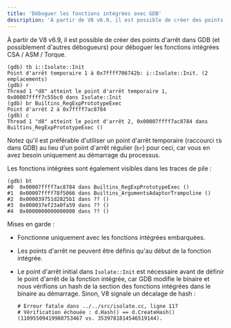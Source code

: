 ```yaml
---
title: 'Déboguer les fonctions intégrées avec GDB'
description: 'À partir de V8 v6.9, il est possible de créer des points d'arrêt dans GDB pour déboguer les fonctions intégrées CSA / ASM / Torque.'
---
```

À partir de V8 v6.9, il est possible de créer des points d'arrêt dans GDB (et possiblement d'autres débogueurs) pour déboguer les fonctions intégrées CSA / ASM / Torque.

```
(gdb) tb i::Isolate::Init
Point d'arrêt temporaire 1 à 0x7ffff706742b: i::Isolate::Init. (2 emplacements)
(gdb) r
Thread 1 "d8" atteint le point d'arrêt temporaire 1, 0x00007ffff7c55bc0 dans Isolate::Init
(gdb) br Builtins_RegExpPrototypeExec
Point d'arrêt 2 à 0x7ffff7ac8784
(gdb) c
Thread 1 "d8" atteint le point d'arrêt 2, 0x00007ffff7ac8784 dans Builtins_RegExpPrototypeExec ()
```

Notez qu'il est préférable d'utiliser un point d'arrêt temporaire (raccourci `tb` dans GDB) au lieu d'un point d'arrêt régulier (`br`) pour ceci, car vous en avez besoin uniquement au démarrage du processus.

Les fonctions intégrées sont également visibles dans les traces de pile :

```
(gdb) bt
#0  0x00007ffff7ac8784 dans Builtins_RegExpPrototypeExec ()
#1  0x00007ffff78f5066 dans Builtins_ArgumentsAdaptorTrampoline ()
#2  0x000039751d2825b1 dans ?? ()
#3  0x000037ef23a0fa59 dans ?? ()
#4  0x0000000000000000 dans ?? ()
```

Mises en garde :

- Fonctionne uniquement avec les fonctions intégrées embarquées.
- Les points d'arrêt ne peuvent être définis qu'au début de la fonction intégrée.
- Le point d'arrêt initial dans `Isolate::Init` est nécessaire avant de définir le point d'arrêt de la fonction intégrée, car GDB modifie le binaire et nous vérifions un hash de la section des fonctions intégrées dans le binaire au démarrage. Sinon, V8 signale un décalage de hash :

    ```
    # Erreur fatale dans ../../src/isolate.cc, ligne 117
    # Vérification échouée : d.Hash() == d.CreateHash() (11095509419988753467 vs. 3539781814546519144).
    ```
